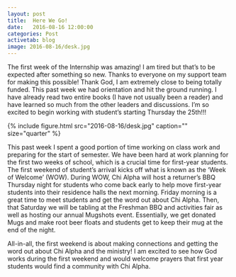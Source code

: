 ```yaml
---
layout: post
title:  Here We Go!
date:   2016-08-16 12:00:00
categories: Post
activetab: blog
image: 2016-08-16/desk.jpg
---
```


The first week of the Internship was amazing! I am tired but that’s to be expected after something so new. Thanks to everyone on my support team for making this possible! Thank God, I am extremely close to being totally funded. This past week we had orientation and hit the ground running. I have already read two entire books (I have not usually been a reader) and have learned so much from the other leaders and discussions. I’m so excited to begin working with student’s starting Thursday the 25th!!!

{% include figure.html src="2016-08-16/desk.jpg" caption="" size="quarter" %}

This past week I spent a good portion of time working on class work and preparing for the start of semester. We have been hard at work planning for the first two weeks of school, which is a crucial time for first-year students. The first weekend of student’s arrival kicks off what is known as the ‘Week of Welcome’ (WOW). During WOW, Chi Alpha will host a returner’s BBQ Thursday night for students who come back early to help move first-year students into their residence halls the next morning. Friday morning is a great time to meet students and get the word out about Chi Alpha. Then, that Saturday we will be tabling at the Freshman BBQ and activities fair as well as hosting our annual Mugshots event. Essentially, we get donated Mugs and make root beer floats and students get to keep their mug at the end of the night.

All-in-all, the first weekend is about making connections and getting the word out about Chi Alpha and the ministry! I am excited to see how God works during the first weekend and would welcome prayers that first year students would find a community with Chi Alpha. 
